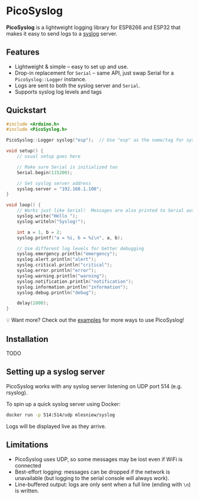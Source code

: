 # PicoSyslog

**PicoSyslog** is a lightweight logging library for ESP8266 and ESP32 that
makes it easy to send logs to a [syslog](https://en.wikipedia.org/wiki/Syslog)
server.


## Features

* Lightweight & simple – easy to set up and use.
* Drop-in replacement for `Serial` – same API, just swap Serial for
  a `PicoSyslog::Logger` instance.
* Logs are sent to both the syslog server and `Serial`.
* Supports syslog log levels and tags


## Quickstart

```cpp
#include <Arduino.h>
#include <PicoSyslog.h>

PicoSyslog::Logger syslog("esp");  // Use "esp" as the name/tag for syslog

void setup() {
    // usual setup goes here

    // Make sure Serial is initialized too
    Serial.begin(115200); 

    // Set syslog server address
    syslog.server = "192.168.1.100";
}

void loop() {
    // Works just like Serial!  Messages are also printed to Serial automatically.
    syslog.write("Hello ");
    syslog.writeln("Syslog!");

    int a = 1, b = 2;
    syslog.printf("a = %i, b = %i\n", a, b);

    // Use different log levels for better debugging
    syslog.emergency.println("emergency");
    syslog.alert.println("alert");
    syslog.critical.println("critical");
    syslog.error.println("error");
    syslog.warning.println("warning");
    syslog.notification.println("notification");
    syslog.information.println("information");
    syslog.debug.println("debug");

    delay(1000);
}
```

💡 Want more? Check out the [examples](examples) for more ways to use PicoSyslog!


## Installation

TODO


## Setting up a syslog server

PicoSyslog works with any syslog server listening on UDP port 514 (e.g. rsyslog).

To spin up a quick syslog server using Docker:

```bash
docker run -p 514:514/udp mlesniew/syslog
```

Logs will be displayed live as they arrive.


## Limitations

* PicoSyslog uses UDP, so some messages may be lost even if WiFi is connected
* Best-effort logging: messages can be dropped if the network is unavailable
  (but logging to the serial console will always work).
* Line-buffered output: logs are only sent when a full line (ending with `\n`)
  is written.
